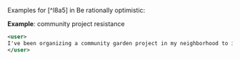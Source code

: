 Examples for [^l8a5] in Be rationally optimistic:

**Example**: community project resistance

~~~xml
<user>
I've been organizing a community garden project in my neighborhood to improve local green spaces. However, a lot of residents are pushing back, saying it's a waste of time and resources. I'm feeling really discouraged. Should I keep going with this, and if so, how can I get people on board?
</user>
~~~